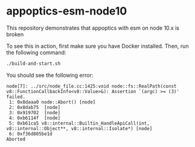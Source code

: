 # appoptics-esm-node10
This repository demonstrates that appoptics with esm on node 10.x is broken

To see this in action, first make sure you have Docker installed. Then, run the following command:
```sh
./build-and-start.sh
```

You should see the following error:
```
node[7]: ../src/node_file.cc:1425:void node::fs::RealPath(const v8::FunctionCallbackInfo<v8::Value>&): Assertion `(argc) >= (3)' failed.
 1: 0x8daaa0 node::Abort() [node]
 2: 0x8dab75  [node]
 3: 0x919702  [node]
 4: 0xb6114f  [node]
 5: 0xb61ca5 v8::internal::Builtin_HandleApiCall(int, v8::internal::Object**, v8::internal::Isolate*) [node]
 6: 0xf36d805be1d
Aborted
```
